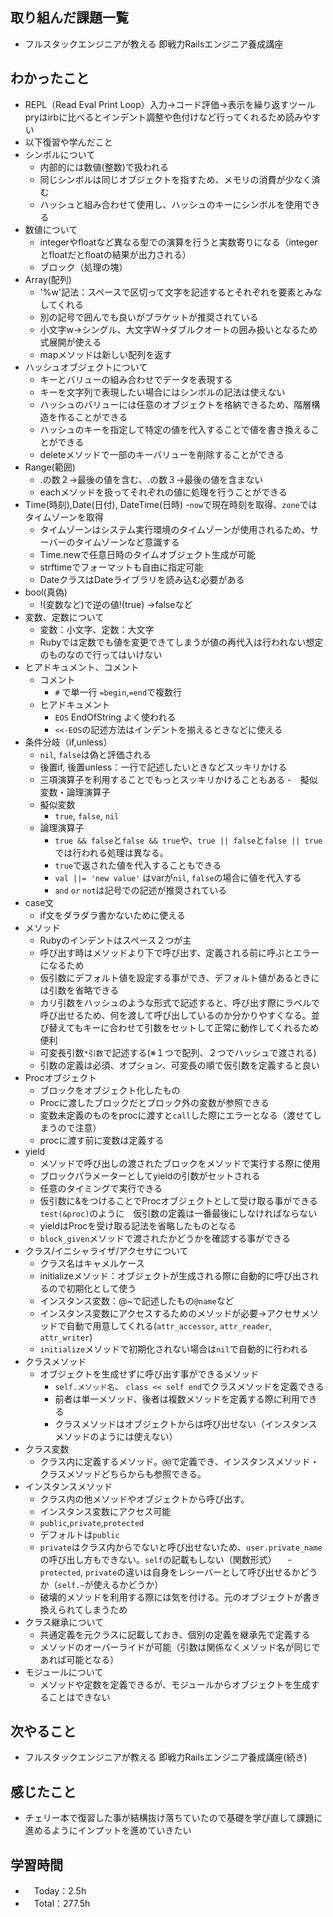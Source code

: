## 取り組んだ課題一覧
- フルスタックエンジニアが教える 即戦力Railsエンジニア養成講座

## わかったこと
- REPL（Read Eval Print Loop）入力→コード評価→表示を繰り返すツール　pryはirbに比べるとインデント調整や色付けなど行ってくれるため読みやすい
- 以下復習や学んだこと
- シンボルについて
  - 内部的には数値(整数)で扱われる
  - 同じシンボルは同じオブジェクトを指すため、メモリの消費が少なく済む
  - ハッシュと組み合わせて使用し、ハッシュのキーにシンボルを使用できる
- 数値について
  - integerやfloatなど異なる型での演算を行うと実数寄りになる（integerとfloatだとfloatの結果が出力される）
  - ブロック（処理の塊）
- Array(配列)
  - '%w'記法：スペースで区切って文字を記述するとそれぞれを要素とみなしてくれる
  - 別の記号で囲んでも良いがブラケットが推奨されている
  - 小文字w→シングル、大文字W→ダブルクオートの囲み扱いとなるため式展開が使える
  - mapメソッドは新しい配列を返す
- ハッシュオブジェクトについて
  - キーとバリューの組み合わせでデータを表現する
  - キーを文字列で表現したい場合にはシンボルの記法は使えない
  - ハッシュのバリューには任意のオブジェクトを格納できるため、階層構造を作ることができる
  - ハッシュのキーを指定して特定の値を代入することで値を書き換えることができる
  - deleteメソッドで一部のキーバリューを削除することができる
- Range(範囲)
  - .の数２→最後の値を含む、.の数３→最後の値を含まない
  - eachメソッドを扱ってそれぞれの値に処理を行うことができる
- Time(時刻),Date(日付), DateTime(日時)
  -`now`で現在時刻を取得、`zone`ではタイムゾーンを取得
  - タイムゾーンはシステム実行環境のタイムゾーンが使用されるため、サーバーのタイムゾーンなど意識する
  - Time.newで任意日時のタイムオブジェクト生成が可能
  - strftimeでフォーマットも自由に指定可能
  - DateクラスはDateライブラリを読み込む必要がある
- bool(真偽)
  - !(変数など)で逆の値!(true) →falseなど
- 変数、定数について
  - 変数：小文字、定数：大文字
  - Rubyでは定数でも値を変更できてしまうが値の再代入は行われない想定のものなので行ってはいけない
- ヒアドキュメント、コメント
  - コメント
    - `#` で単一行 `=begin`,`=end`で複数行
  - ヒアドキュメント
    - `EOS` EndOfString よく使われる
    - `<<-EOS`の記述方法はインデントを揃えるときなどに使える
- 条件分岐（if,unless）
  - `nil`, `false`は偽と評価される
  - 後置if, 後置unless：一行で記述したいときなどスッキリかける
  - 三項演算子を利用することでもっとスッキリかけることもある
-　擬似変数・論理演算子
  - 擬似変数
    - `true`, `false`, `nil`
  - 論理演算子
    - `true && false`と`false && true`や、`true || false`と`false || true`では行われる処理は異なる。
    - `true`で返された値を代入することもできる
    - `val ||= 'new value'` はvarが`nil`, `false`の場合に値を代入する
    - `and` `or` `not`は記号での記述が推奨されている
- case文
  - if文をダラダラ書かないために使える
- メソッド
  - Rubyのインデントはスペース２つが主
  - 呼び出す時はメソッドより下で呼び出す、定義される前に呼ぶとエラーになるため
  - 仮引数にデフォルト値を設定する事ができ、デフォルト値があるときには引数を省略できる
  - カリ引数をハッシュのような形式で記述すると、呼び出す際にラベルで呼び出せるため、何を渡して呼び出しているのか分かりやすくなる。並び替えてもキーに合わせて引数をセットして正常に動作してくれるため便利
  - 可変長引数`*引数`で記述する(※１つで配列、２つでハッシュで渡される)
  - 引数の定義は必須、オプション、可変長の順で仮引数を定義すると良い
- Procオブジェクト
  - ブロックをオブジェクト化したもの
  - Procに渡したブロックだとブロック外の変数が参照できる
  - 変数未定義のものをprocに渡すと`call`した際にエラーとなる（渡せてしまうので注意）
  - procに渡す前に変数は定義する
- yield
  - メソッドで呼び出しの渡されたブロックをメソッドで実行する際に使用
  - ブロックパラメーターとしてyieldの引数がセットされる
  - 任意のタイミングで実行できる
  - 仮引数に&をつけることでProcオブジェクトとして受け取る事ができる`test(&proc)`のように　仮引数の定義は一番最後にしなければならない
  - yieldはProcを受け取る記法を省略したものとなる
  - `block_given`メソッドで渡されたかどうかを確認する事ができる
- クラス/イニシャライザ/アクセサについて
  - クラス名はキャメルケース
  - initializeメソッド：オブジェクトが生成される際に自動的に呼び出されるので初期化として使う
  - インスタンス変数：@~で記述したもの`@name`など
  - インスタンス変数にアクセスするためのメソッドが必要→アクセサメソッドで自動で用意してくれる(`attr_accessor`, `attr_reader`, `attr_writer`)
  - `initialize`メソッドで初期化されない場合は`nil`で自動的に行われる
- クラスメソッド
  - オブジェクトを生成せずに呼び出す事ができるメソッド
    - `self.メソッド名`、 `class << self end`でクラスメソッドを定義できる
    - 前者は単一メソッド、後者は複数メソッドを定義する際に利用できる
    - クラスメソッドはオブジェクトからは呼び出せない（インスタンスメソッドのようには使えない）
- クラス変数
  - クラス内に定義するメソッド。`@@`で定義でき、インスタンスメソッド・クラスメソッドどちらからも参照できる。
- インスタンスメソッド
  - クラス内の他メソッドやオブジェクトから呼び出す。
  - インスタンス変数にアクセス可能
  - `public`,`private`,`protected`
  - デフォルトは`public`
  - `private`はクラス内からでないと呼び出せないため、`user.private_name`の呼び出し方もできない。`self`の記載もしない（関数形式）
　- `protected`, `private`の違いは自身をレシーバーとして呼び出せるかどうか（`self.~`が使えるかどうか）
  - 破壊的メソッドを利用する際には気を付ける。元のオブジェクトが書き換えられてしまうため
- クラス継承について
  - 共通定義を元クラスに記載しておき、個別の定義を継承先で定義する
  - メソッドのオーバーライドが可能（引数は関係なくメソッド名が同じであれば可能となる）
- モジュールについて
  - メソッドや定数を定義できるが、モジュールからオブジェクトを生成することはできない

## 次やること
- フルスタックエンジニアが教える 即戦力Railsエンジニア養成講座(続き)

## 感じたこと
- チェリー本で復習した事が結構抜け落ちていたので基礎を学び直して課題に進めるようにインプットを進めていきたい

## 学習時間
- 　Today：2.5h
- 　Total：277.5h